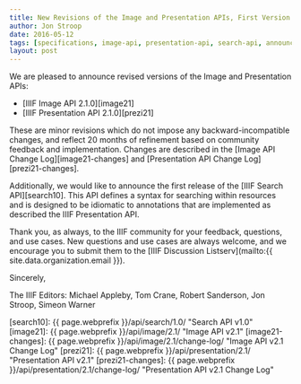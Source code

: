 ```yaml
---
title: New Revisions of the Image and Presentation APIs, First Version of Search API Released
author: Jon Stroop
date: 2016-05-12
tags: [specifications, image-api, presentation-api, search-api, announcements]
layout: post
---
```


We are pleased to announce revised versions of the Image and Presentation APIs:

 * [IIIF Image API 2.1.0][image21]
 * [IIIF Presentation API 2.1.0][prezi21]

These are minor revisions which do not impose any backward-incompatible changes, and reflect 20 months of refinement based on community feedback and implementation. Changes are described in the [Image API Change Log][image21-changes] and [Presentation API Change Log][prezi21-changes].

Additionally, we would like to announce the first release of the [IIIF Search API][search10]. This API defines a syntax for searching within resources and is designed to be idiomatic to annotations that are implemented as described the IIIF Presentation API.

Thank you, as always, to the IIIF community for your feedback, questions, and use cases. New questions and use cases are always welcome, and we encourage you to submit them to the [IIIF Discussion Listserv](mailto:{{ site.data.organization.email }}).

Sincerely,

The IIIF Editors:
Michael Appleby,
Tom Crane,
Robert Sanderson,
Jon Stroop,
Simeon Warner

[search10]: {{ page.webprefix }}/api/search/1.0/ "Search API v1.0"
[image21]: {{ page.webprefix }}/api/image/2.1/ "Image API v2.1"
[image21-changes]: {{ page.webprefix }}/api/image/2.1/change-log/ "Image API v2.1 Change Log"
[prezi21]: {{ page.webprefix }}/api/presentation/2.1/ "Presentation API v2.1"
[prezi21-changes]: {{ page.webprefix }}/api/presentation/2.1/change-log/ "Presentation API v2.1 Change Log"
